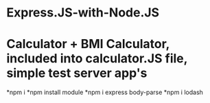 # Express.JS-with-Node.JS

# Calculator + BMI Calculator, included into calculator.JS file, simple test server app's

*npm i
*npm install module
*npm i express body-parse
*npm i lodash
